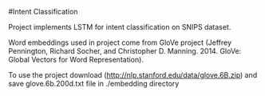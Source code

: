 #Intent Classification

Project implements LSTM for intent classification on SNIPS dataset.

Word embeddings used in project come from GloVe project (Jeffrey Pennington, Richard Socher, and Christopher D. Manning. 2014. GloVe: Global Vectors for Word Representation).

To use the project download (http://nlp.stanford.edu/data/glove.6B.zip) and save glove.6b.200d.txt file in ./embedding directory